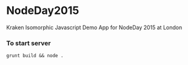 # NodeDay2015
Kraken Isomorphic Javascript Demo App for NodeDay 2015 at London

### To start server
```
grunt build && node .
```
